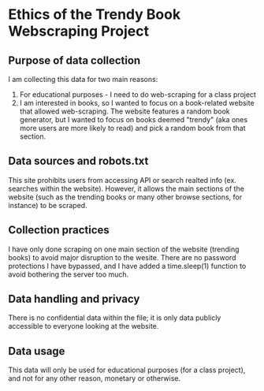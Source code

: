 # Ethics of the Trendy Book Webscraping Project
## Purpose of data collection
I am collecting this data for two main reasons:
1. For educational purposes - I need to do web-scraping for a class project
2. I am interested in books, so I wanted to focus on a book-related website that allowed web-scraping.
   The website features a random book generator, but I wanted to focus on books deemed "trendy"
   (aka ones more users are more likely to read) and pick a random book from that section.

## Data sources and robots.txt
This site prohibits users from accessing API or search realted info (ex. searches within the website). 
However, it allows the main sections of the website (such as the trending books or many other browse sections, for instance)
to be scraped.

## Collection practices
I have only done scraping on one main section of the website (trending books) to avoid major disruption to the wesite. 
There are no password protections I have bypassed, 
and I have added a time.sleep(1) function to avoid bothering the server too much.

## Data handling and privacy
There is no confidential data within the file; it is only data publicly accessible to everyone looking at the website.

## Data usage
This data will only be used for educational purposes (for a class project), and not for any other reason, monetary or otherwise.
